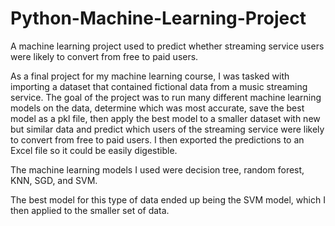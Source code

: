 # Python-Machine-Learning-Project
A machine learning project used to predict whether streaming service users were likely to convert from free to paid users.

As a final project for my machine learning course, I was tasked with importing a dataset that contained fictional data from a music streaming service. The goal of the project was to run many different machine learning models on the data, determine which was most accurate, save the best model as a pkl file, then apply the best model to a smaller dataset with new but similar data and predict which users of the streaming service were likely to convert from free to paid users. I then exported the predictions to an Excel file so it could be easily digestible.

The machine learning models I used were decision tree, random forest, KNN, SGD, and SVM.

The best model for this type of data ended up being the SVM model, which I then applied to the smaller set of data.
